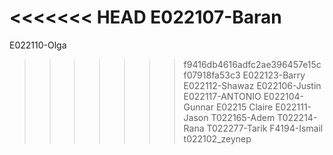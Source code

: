 
<<<<<<< HEAD
E022107-Baran
=======
E022110-Olga
>>>>>>> f9416db4616adfc2ae396457e15cf07918fa53c3
E022123-Barry
E022112-Shawaz
E022106-Justin
E022117-ANTONIO
E022104-Gunnar
E02215 Claire
E022111-Jason
T022165-Adem
T022214-Rana
T022277-Tarik
F4194-Ismail
t022102_zeynep

